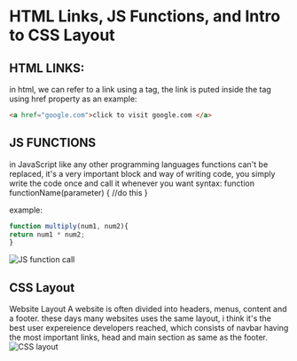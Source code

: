 # HTML Links, JS Functions, and Intro to CSS Layout
## HTML LINKS:
in html, we can refer to a link using a tag, the link is puted inside the tag using href property
as an example:
```html
<a href="google.com">click to visit google.com </a>
```


## JS FUNCTIONS
in JavaScript like any other programming languages functions can't be replaced, it's a very important block and way of writing code, you simply write the code once and call it whenever you want
syntax:
function functionName(parameter) {
//do this
}

example:
```js
function multiply(num1, num2){
return num1 * num2;
}
```

![JS function call](https://cdn.programiz.com/cdn/farfuture/oAZVf3IqOKOYj_aJ-IoYQvbJ2CB-B3y4HXSLXBUmYcY/mtime:1591592163/sites/tutorial2program/files/javascript-function-with-parameter.png)

## CSS Layout
Website Layout
A website is often divided into headers, menus, content and a footer.
these days many websites uses the same layout, i think it's the best user expereience developers reached, which consists of navbar having the most important links, head and main section as same as the footer.
![CSS layout](https://cdn.codecoda.com/themes/user/site/default/asset/img/blog/CSS-layout-1.png)
